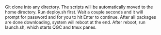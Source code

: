 Git clone into any directory. The scripts will be automatically moved to the home directory. 
Run deploy.sh first. Wait a couple seconds and it will prompt for password and for you to hit Enter to continue.
After all packages are done downloading, system will reboot at the end. 
After reboot, run launch.sh, which starts QGC and tmux panes.
